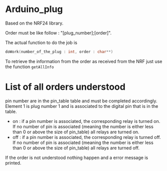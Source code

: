 Arduino_plug
============

Based on the NRF24 library.

Order must be like follow : "[plug_number];[order]".

The actual function to do the job is 
```C
doWork(number_of_the_plug : int, order : char**)
```

To retrieve the information from the order as received from the NRF just use the function `getAllInfo`

List of all orders understood
=============================

pin number are in the pin_table table and must be completed accordingly. Element 1 is plug number 1 and is associated to the digital pin that is in the table.

 - on : if a pin number is associated, the corresponding relay is turned on. If no number of pin is associated (meaning the number is either less than 0 or above the size of pin_table) all relays are turned on.
 - off : if a pin number is associated, the corresponding relay is turned off. If no number of pin is associated (meaning the number is either less than 0 or above the size of pin_table) all relays are turned off.
 
 If the order is not understood nothing happen and a error message is printed.

